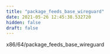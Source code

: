 ```yaml
---
title: "package_feeds_base_wireguard"
date: 2021-05-26 12:45:38.532720
hidden: false
draft: false
---
```


x86/64/package_feeds_base_wireguard

